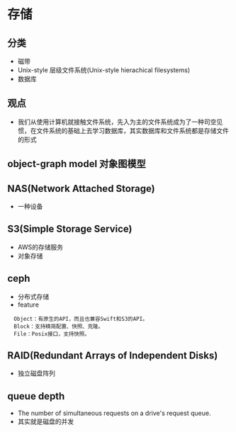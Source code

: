 # 存储
## 分类
* 磁带
* Unix-style 层级文件系统(Unix-style hierachical filesystems)
* 数据库

## 观点
* 我们从使用计算机就接触文件系统，先入为主的文件系统成为了一种司空见惯，在文件系统的基础上去学习数据库，其实数据库和文件系统都是存储文件的形式


## object-graph model 对象图模型

## NAS(Network Attached Storage)
* 一种设备

## S3(Simple Storage Service) 
* AWS的存储服务
* 对象存储


## ceph

* 分布式存储
* feature
```
  Object：有原生的API，而且也兼容Swift和S3的API。
  Block：支持精简配置、快照、克隆。
  File：Posix接口，支持快照。
```


## RAID(Redundant Arrays of Independent Disks)
* 独立磁盘阵列


## queue depth 
* The number of simultaneous requests on a drive's request queue.
* 其实就是磁盘的并发